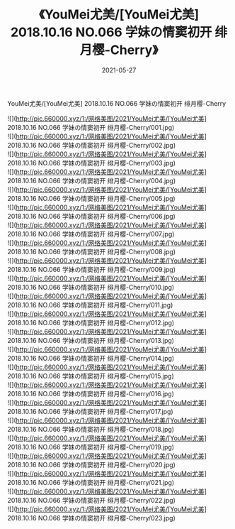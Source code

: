 ﻿---
layout: post
title:  《YouMei尤美/[YouMei尤美] 2018.10.16 NO.066 学妹の情窦初开 绯月樱-Cherry》
date:   2021-05-27
img: http://pic.660000.xyz/1:/网络美图/2021/YouMei尤美/[YouMei尤美] 2018.10.16 NO.066 学妹の情窦初开 绯月樱-Cherry/000.jpg
categories: [美女, 清纯, 唯美]
---

YouMei尤美/[YouMei尤美] 2018.10.16 NO.066 学妹の情窦初开 绯月樱-Cherry

 ![](http://pic.660000.xyz/1:/网络美图/2021/YouMei尤美/[YouMei尤美] 2018.10.16 NO.066 学妹の情窦初开 绯月樱-Cherry/001.jpg) <br>![](http://pic.660000.xyz/1:/网络美图/2021/YouMei尤美/[YouMei尤美] 2018.10.16 NO.066 学妹の情窦初开 绯月樱-Cherry/002.jpg) <br>![](http://pic.660000.xyz/1:/网络美图/2021/YouMei尤美/[YouMei尤美] 2018.10.16 NO.066 学妹の情窦初开 绯月樱-Cherry/003.jpg) <br>![](http://pic.660000.xyz/1:/网络美图/2021/YouMei尤美/[YouMei尤美] 2018.10.16 NO.066 学妹の情窦初开 绯月樱-Cherry/004.jpg) <br>![](http://pic.660000.xyz/1:/网络美图/2021/YouMei尤美/[YouMei尤美] 2018.10.16 NO.066 学妹の情窦初开 绯月樱-Cherry/005.jpg) <br>![](http://pic.660000.xyz/1:/网络美图/2021/YouMei尤美/[YouMei尤美] 2018.10.16 NO.066 学妹の情窦初开 绯月樱-Cherry/006.jpg) <br>![](http://pic.660000.xyz/1:/网络美图/2021/YouMei尤美/[YouMei尤美] 2018.10.16 NO.066 学妹の情窦初开 绯月樱-Cherry/007.jpg) <br>![](http://pic.660000.xyz/1:/网络美图/2021/YouMei尤美/[YouMei尤美] 2018.10.16 NO.066 学妹の情窦初开 绯月樱-Cherry/008.jpg) <br>![](http://pic.660000.xyz/1:/网络美图/2021/YouMei尤美/[YouMei尤美] 2018.10.16 NO.066 学妹の情窦初开 绯月樱-Cherry/009.jpg) <br>![](http://pic.660000.xyz/1:/网络美图/2021/YouMei尤美/[YouMei尤美] 2018.10.16 NO.066 学妹の情窦初开 绯月樱-Cherry/010.jpg) <br>![](http://pic.660000.xyz/1:/网络美图/2021/YouMei尤美/[YouMei尤美] 2018.10.16 NO.066 学妹の情窦初开 绯月樱-Cherry/011.jpg) <br>![](http://pic.660000.xyz/1:/网络美图/2021/YouMei尤美/[YouMei尤美] 2018.10.16 NO.066 学妹の情窦初开 绯月樱-Cherry/012.jpg) <br>![](http://pic.660000.xyz/1:/网络美图/2021/YouMei尤美/[YouMei尤美] 2018.10.16 NO.066 学妹の情窦初开 绯月樱-Cherry/013.jpg) <br>![](http://pic.660000.xyz/1:/网络美图/2021/YouMei尤美/[YouMei尤美] 2018.10.16 NO.066 学妹の情窦初开 绯月樱-Cherry/014.jpg) <br>![](http://pic.660000.xyz/1:/网络美图/2021/YouMei尤美/[YouMei尤美] 2018.10.16 NO.066 学妹の情窦初开 绯月樱-Cherry/015.jpg) <br>![](http://pic.660000.xyz/1:/网络美图/2021/YouMei尤美/[YouMei尤美] 2018.10.16 NO.066 学妹の情窦初开 绯月樱-Cherry/016.jpg) <br>![](http://pic.660000.xyz/1:/网络美图/2021/YouMei尤美/[YouMei尤美] 2018.10.16 NO.066 学妹の情窦初开 绯月樱-Cherry/017.jpg) <br>![](http://pic.660000.xyz/1:/网络美图/2021/YouMei尤美/[YouMei尤美] 2018.10.16 NO.066 学妹の情窦初开 绯月樱-Cherry/018.jpg) <br>![](http://pic.660000.xyz/1:/网络美图/2021/YouMei尤美/[YouMei尤美] 2018.10.16 NO.066 学妹の情窦初开 绯月樱-Cherry/019.jpg) <br>![](http://pic.660000.xyz/1:/网络美图/2021/YouMei尤美/[YouMei尤美] 2018.10.16 NO.066 学妹の情窦初开 绯月樱-Cherry/020.jpg) <br>![](http://pic.660000.xyz/1:/网络美图/2021/YouMei尤美/[YouMei尤美] 2018.10.16 NO.066 学妹の情窦初开 绯月樱-Cherry/021.jpg) <br>![](http://pic.660000.xyz/1:/网络美图/2021/YouMei尤美/[YouMei尤美] 2018.10.16 NO.066 学妹の情窦初开 绯月樱-Cherry/022.jpg) <br>![](http://pic.660000.xyz/1:/网络美图/2021/YouMei尤美/[YouMei尤美] 2018.10.16 NO.066 学妹の情窦初开 绯月樱-Cherry/023.jpg) <br>